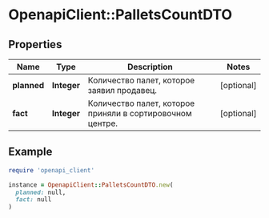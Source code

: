 # OpenapiClient::PalletsCountDTO

## Properties

| Name | Type | Description | Notes |
| ---- | ---- | ----------- | ----- |
| **planned** | **Integer** | Количество палет, которое заявил продавец. | [optional] |
| **fact** | **Integer** | Количество палет, которое приняли в сортировочном центре. | [optional] |

## Example

```ruby
require 'openapi_client'

instance = OpenapiClient::PalletsCountDTO.new(
  planned: null,
  fact: null
)
```

